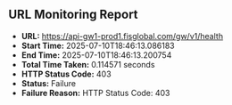 ## URL Monitoring Report

- **URL:** https://api-gw1-prod1.fisglobal.com/gw/v1/health
- **Start Time:** 2025-07-10T18:46:13.086183
- **End Time:** 2025-07-10T18:46:13.200754
- **Total Time Taken:** 0.114571 seconds
- **HTTP Status Code:** 403
- **Status:** Failure
- **Failure Reason:** HTTP Status Code: 403
